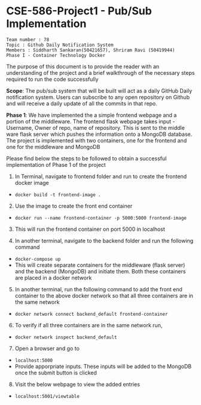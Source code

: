 # CSE-586-Project1 - Pub/Sub Implementation

```
Team number : 78
Topic : Github Daily Notification System
Members : Siddharth Sankaran(50421657), Shriram Ravi (50419944)
Phase I - Container Technology Docker
```

The purpose of this document is to provide the reader with an understanding of the project and a brief walkthrough of the necessary steps required to run the code successfully

**Scope**: The pub/sub system that will be built will act as a daily GitHub Daily notification system. Users can subscribe to any open repository on Github and will receive a daily update of all the commits in that repo.

**Phase 1**: We have implemented the a simple frontend webpage and a portion of the middleware. The frontend  flask webpage takes input - Username, Owner of repo, name of repository. This is sent to the middle ware flask server which pushes the information onto a MongoDB database. The project is implemented with two containers, one for the frontend and one for the middleware and MongoDB

Please find below the steps to be followed to obtain a successful implementation of Phase 1 of the project

1) In Terminal, navigate to frontend folder and run to create the frontend docker image
- `docker build -t frontend-image .` 
  
2) Use the image to create the front end container
- `docker run --name frontend-container -p 5000:5000 frontend-image`
  
3) This will run the frontend container on port 5000 in localhost

4) In another terminal, navigate to the backend folder and run the following command
- `docker-compose up`
- This will create separate containers for the middleware (flask server) and the backend (MongoDB) and initiate them. Both these containers are placed in a docker network
  
5) In another terminal, run the following command to add the front end container to the above docker network so that all three containers are in the same network
- `docker network connect backend_default frontend-container`
  
6) To verify if all three containers are in the same network run,
- `docker network inspect backend_default`
  
7) Open a browser and go to 
- `localhost:5000`
- Provide apporpriate inputs. These inputs will be added to the MongoDB once the submit button is clicked
  
8) Visit the below webpage to view the added entries
- `localhost:5001/viewtable`